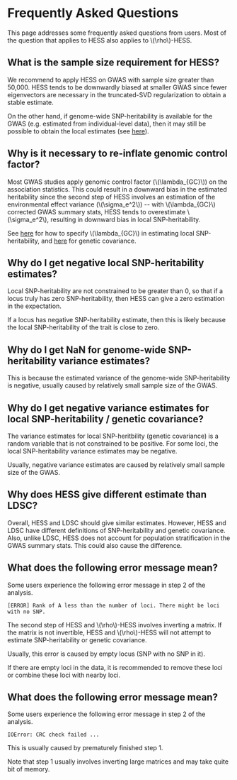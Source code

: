 # Frequently Asked Questions

This page addresses some frequently asked questions from users.
Most of the question that applies to HESS also applies to \\(\rho\\)-HESS.

## What is the sample size requirement for HESS?

We recommend to apply HESS on GWAS with sample size greater
than 50,000. HESS tends to be downwardly biased at smaller
GWAS since fewer eigenvectors are necessary in the truncated-SVD
regularization to obtain a stable estimate.

On the other hand, if genome-wide SNP-heritability is available for the GWAS
(e.g. estimated from individual-level data), then it may still be possible to
obtain the local estimates
(see [here](http://huwenboshi.github.io/hess/local_hsqg/#running-the-tool-using-total-snp-heritability)).

## Why is it necessary to re-inflate genomic control factor?

Most GWAS studies apply genomic control factor (\\(\lambda_{GC}\\)) on the
association statistics. This could result in a downward bias in the estimated
heritability since the second step of HESS involves an estimation of the
environmental effect variance (\\(\sigma_e^2\\)) -- with \\(\lambda_{GC}\\)
corrected GWAS summary stats, HESS tends to overestimate \\(\sigma_e^2\\),
resulting in downward bias in local SNP-heritability.

See [here](http://huwenboshi.github.io/hess/local_hsqg/#note-on-re-inflating-92lambda_gc92)
for how to specify \\(\lambda_{GC}\\) in estimating local SNP-heritability,
and [here](http://huwenboshi.github.io/hess/local_rhog/#note-on-re-inflating-92lambda_gc92_1)
for genetic covariance.

## Why do I get negative local SNP-heritability estimates?

Local SNP-heritability are not constrained to be greater than 0, so that if a locus
truly has zero SNP-heritability, then HESS can give a zero estimation in the expectation.

If a locus has negative SNP-heritability estimate, then this is likely because the
local SNP-heritability of the trait is close to zero.

## Why do I get NaN for genome-wide SNP-heritability variance estimates?

This is because the estimated variance of the genome-wide SNP-heritability
is negative, usually caused by relatively small sample size of the GWAS.

## Why do I get negative variance estimates for local SNP-heritability / genetic covariance?

The variance estimates for local SNP-heritbility (genetic covariance) is a
random variable that is not constrained to be positive. For some loci, the
local SNP-heritability variance estimates may be negative.

Usually, negative variance estimates are caused by relatively small sample
size of the GWAS.

## Why does HESS give different estimate than LDSC?

Overall, HESS and LDSC should give similar estimates. However, HESS and LDSC
have different definitions of SNP-heritability and genetic covariance. Also,
unlike LDSC, HESS does not account for population stratification in the GWAS
summary stats. This could also cause the difference.

## What does the following error message mean?

Some users experience the following error message in step 2 of the analysis.

```
[ERROR] Rank of A less than the number of loci. There might be loci with no SNP.
```

The second step of HESS and \\(\rho\\)-HESS involves inverting a matrix. If
the matrix is not invertible, HESS and \\(\rho\\)-HESS will not attempt to
estimate SNP-heritability or genetic covariance.

Usually, this error is caused by empty locus (SNP with no SNP in it).

If there are empty loci in the data, it is recommended to remove these loci
or combine these loci with nearby loci.

## What does the following error message mean?

Some users experience the following error message in step 2 of the analysis.

```
IOError: CRC check failed ...
```

This is usually caused by prematurely finished step 1.

Note that step 1 usually involves inverting large matrices and may take quite
bit of memory.
